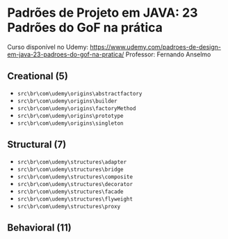 # Padrões de Projeto em JAVA: 23 Padrões do GoF na prática

Curso disponível no Udemy: https://www.udemy.com/padroes-de-design-em-java-23-padroes-do-gof-na-pratica/
Professor: Fernando Anselmo

## Creational (5)

* `src\br\com\udemy\origins\abstractfactory`
* `src\br\com\udemy\origins\builder`
* `src\br\com\udemy\origins\factoryMethod`
* `src\br\com\udemy\origins\prototype`
* `src\br\com\udemy\origins\singleton`

## Structural (7)

* `src\br\com\udemy\structures\adapter`
* `src\br\com\udemy\structures\bridge`
* `src\br\com\udemy\structures\composite`
* `src\br\com\udemy\structures\decorator`
* `src\br\com\udemy\structures\facade`
* `src\br\com\udemy\structures\flyweight`
* `src\br\com\udemy\structures\proxy`

## Behavioral (11)
